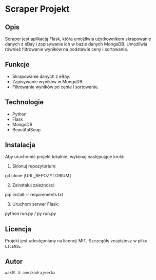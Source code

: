 # Scraper Projekt

## Opis
Scraper jest aplikacją Flask, która umożliwia użytkownikom skrapowanie danych z eBay i zapisywanie ich w bazie danych MongoDB. Umożliwia również filtrowanie wyników na podstawie ceny i sortowania.

## Funkcje
- Skrapowanie danych z eBay.
- Zapisywanie wyników w MongoDB.
- Filtrowanie wyników po cenie i sortowaniu.

## Technologie
- Python
- Flask
- MongoDB
- BeautifulSoup

## Instalacja
Aby uruchomić projekt lokalnie, wykonaj następujące kroki:

1. Sklonuj repozytorium:

git clone [URL_REPOZYTORIUM]

2. Zainstaluj zależności:

pip install -r requirements.txt

3. Uruchom serwer Flask:

python run.py / py run.py

## Licencja
Projekt jest udostępniany na licencji MIT. Szczegóły znajdziesz w pliku `LICENSE`.

## Autor
	wak0t & amelkadrajwerka
 

